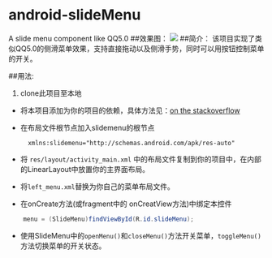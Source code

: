 # android-slideMenu
A slide menu component like QQ5.0
##效果图：
![](https://github.com/sues-lee/android-slideMenu/blob/master/ScreenShots/slideMenuGif1.gif)
##简介：
    该项目实现了类似QQ5.0的侧滑菜单效果，支持直接拖动以及侧滑手势，同时可以用按钮控制菜单的开关。

##用法:
1. clone此项目至本地
* 将本项目添加为你的项目的依赖，具体方法见：[on the stackoverflow][1]
* 在布局文件根节点加入slidemenu的根节点

        xmlns:slidemenu="http://schemas.android.com/apk/res-auto"

* 将 `res/layout/activity_main.xml` 中的布局文件复制到你的项目中，在内部的LinearLayout中放置你的主界面布局。
* 将`left_menu.xml`替换为你自己的菜单布局文件。
* 在onCreate方法(或fragment中的 onCreatView方法)中绑定本控件
```java
    menu = (SlideMenu)findViewById(R.id.slideMenu);
```
* 使用SlideMenu中的`openMenu()`和`closeMenu()`方法开关菜单，`toggleMenu()`方法切换菜单的开关状态。



[1]:http://stackoverflow.com/questions/18656023/androidstudio-module-dependencies-in-gradle
